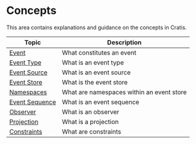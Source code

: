# Concepts

This area contains explanations and guidance on the concepts in Cratis.

| Topic | Description |
| ------- | ----------- |
| [Event](./event.md) | What constitutes an event |
| [Event Type](./event-type.md) | What is an event type |
| [Event Source](./event-source.md) | What is an event source |
| [Event Store](./event-store.md) | What is the event store |
| [Namespaces](./namespaces.md) | What are namespaces within an event store |
| [Event Sequence](./event-sequence.md) | What is an event sequence |
| [Observer](./observer.md) | What is an observer |
| [Projection](./projection.md) | What is a projection |
| [Constraints](./constraints.md) | What are constraints |
